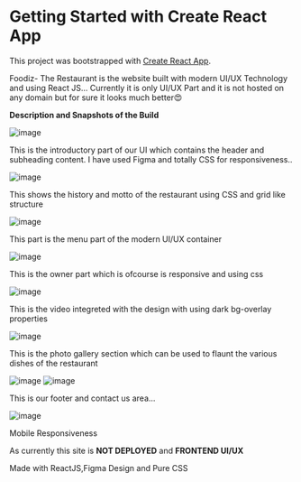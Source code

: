 # Getting Started with Create React App

This project was bootstrapped with [Create React App](https://github.com/facebook/create-react-app).

Foodiz- The Restaurant is the website built with modern UI/UX Technology and using React JS... Currently it is only UI/UX Part and it is not hosted on any domain but for sure it looks much better😍

**Description and Snapshots of the Build**

![image](https://user-images.githubusercontent.com/70624714/152654047-f62403db-b75e-4f8d-8452-72db46246357.png)

This is the introductory part of our UI which contains the header and subheading content. I have used Figma and totally CSS for responsiveness..

![image](https://user-images.githubusercontent.com/70624714/152654108-c096f855-3ef8-40a7-bf0c-1eba80117523.png)

This shows the history and motto of the restaurant using CSS and grid like structure

![image](https://user-images.githubusercontent.com/70624714/152654120-02794812-3a31-4713-b27f-d7aca4446bda.png)

This part is the menu part of the modern UI/UX container

![image](https://user-images.githubusercontent.com/70624714/152654155-58e59400-2993-40b4-9524-94e9a15c0ba7.png)

This is the owner part which is ofcourse is responsive and using css

![image](https://user-images.githubusercontent.com/70624714/152654249-15aa5e60-b331-47a1-b5d5-5bc16f75b437.png)

This is the video integreted with the design with using dark bg-overlay properties 

![image](https://user-images.githubusercontent.com/70624714/152654283-6911a7ae-67be-4f95-a030-9ea04fac2e36.png)

This is the photo gallery section which can  be used to flaunt the various dishes of the restaurant

![image](https://user-images.githubusercontent.com/70624714/152654316-061af51d-75ad-4ffb-a19d-2c2fdd64d6c5.png)
![image](https://user-images.githubusercontent.com/70624714/152654330-52114bb0-4621-4e1b-b442-dcc5a1044085.png)

This is our footer and contact us area...

![image](https://user-images.githubusercontent.com/70624714/152654399-258f9967-721d-49dc-8739-a9a51926a8c4.png)


Mobile Responsiveness


As currently this site is **NOT DEPLOYED** and **FRONTEND UI/UX**

Made with ReactJS,Figma Design and Pure CSS
